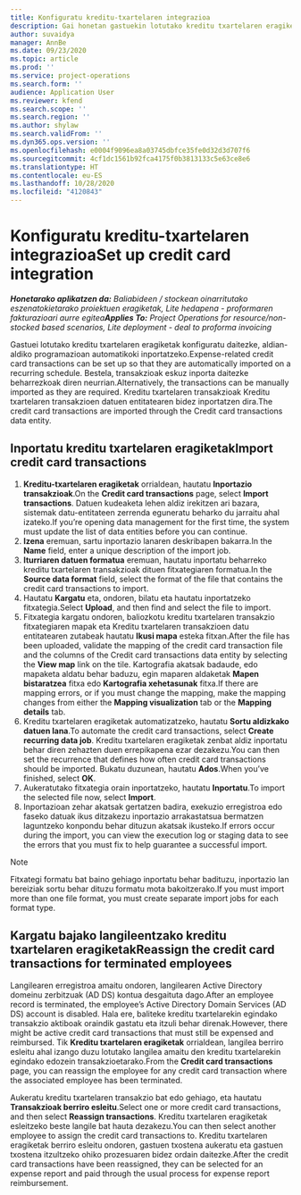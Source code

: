 ```yaml
---
title: Konfiguratu kreditu-txartelaren integrazioa
description: Gai honetan gastuekin lotutako kreditu txartelaren eragiketak nola inportatu eta nola mantendu azaltzen da.
author: suvaidya
manager: AnnBe
ms.date: 09/23/2020
ms.topic: article
ms.prod: ''
ms.service: project-operations
ms.search.form: ''
audience: Application User
ms.reviewer: kfend
ms.search.scope: ''
ms.search.region: ''
ms.author: shylaw
ms.search.validFrom: ''
ms.dyn365.ops.version: ''
ms.openlocfilehash: e0004f9096ea8a03745dbfce35fe0d32d3d707f6
ms.sourcegitcommit: 4cf1dc1561b92fca4175f0b3813133c5e63ce8e6
ms.translationtype: HT
ms.contentlocale: eu-ES
ms.lasthandoff: 10/28/2020
ms.locfileid: "4120843"
---
```

# <a name="set-up-credit-card-integration"></a><span data-ttu-id="48b13-103">Konfiguratu kreditu-txartelaren integrazioa</span><span class="sxs-lookup"><span data-stu-id="48b13-103">Set up credit card integration</span></span>

<span data-ttu-id="48b13-104">_**Honetarako aplikatzen da:** Baliabideen / stockean oinarritutako eszenatokietarako proiektuen eragiketak, Lite hedapena - proformaren fakturazioari aurre egitea_</span><span class="sxs-lookup"><span data-stu-id="48b13-104">_**Applies To:** Project Operations for resource/non-stocked based scenarios, Lite deployment - deal to proforma invoicing_</span></span>

<span data-ttu-id="48b13-105">Gastuei lotutako kreditu txartelaren eragiketak konfiguratu daitezke, aldian-aldiko programazioan automatikoki inportatzeko.</span><span class="sxs-lookup"><span data-stu-id="48b13-105">Expense-related credit card transactions can be set up so that they are automatically imported on a recurring schedule.</span></span> <span data-ttu-id="48b13-106">Bestela, transakzioak eskuz inporta daitezke beharrezkoak diren neurrian.</span><span class="sxs-lookup"><span data-stu-id="48b13-106">Alternatively, the transactions can be manually imported as they are required.</span></span> <span data-ttu-id="48b13-107">Kreditu txartelaren transakzioak Kreditu txartelaren transakzioen datuen entitatearen bidez inportatzen dira.</span><span class="sxs-lookup"><span data-stu-id="48b13-107">The credit card transactions are imported through the Credit card transactions data entity.</span></span>

## <a name="import-credit-card-transactions"></a><span data-ttu-id="48b13-108">Inportatu kreditu txartelaren eragiketak</span><span class="sxs-lookup"><span data-stu-id="48b13-108">Import credit card transactions</span></span>

1. <span data-ttu-id="48b13-109">**Kreditu-txartelaren eragiketak** orrialdean, hautatu **Inportazio transakzioak**.</span><span class="sxs-lookup"><span data-stu-id="48b13-109">On the **Credit card transactions** page, select **Import transactions**.</span></span> <span data-ttu-id="48b13-110">Datuen kudeaketa lehen aldiz irekitzen ari bazara, sistemak datu-entitateen zerrenda eguneratu beharko du jarraitu ahal izateko.</span><span class="sxs-lookup"><span data-stu-id="48b13-110">If you’re opening data management for the first time, the system must update the list of data entities before you can continue.</span></span>
2. <span data-ttu-id="48b13-111">**Izena** eremuan, sartu inportazio lanaren deskribapen bakarra.</span><span class="sxs-lookup"><span data-stu-id="48b13-111">In the **Name** field, enter a unique description of the import job.</span></span>
3. <span data-ttu-id="48b13-112">**Iturriaren datuen formatua** eremuan, hautatu inportatu beharreko kreditu txartelaren transakzioak dituen fitxategiaren formatua.</span><span class="sxs-lookup"><span data-stu-id="48b13-112">In the **Source data format** field, select the format of the file that contains the credit card transactions to import.</span></span>
4. <span data-ttu-id="48b13-113">Hautatu **Kargatu** eta, ondoren, bilatu eta hautatu inportatzeko fitxategia.</span><span class="sxs-lookup"><span data-stu-id="48b13-113">Select **Upload**, and then find and select the file to import.</span></span>
5. <span data-ttu-id="48b13-114">Fitxategia kargatu ondoren, baliozkotu kreditu txartelaren transakzio fitxategiaren mapak eta Kreditu txartelaren transakzioen datu entitatearen zutabeak hautatu **Ikusi mapa** esteka fitxan.</span><span class="sxs-lookup"><span data-stu-id="48b13-114">After the file has been uploaded, validate the mapping of the credit card transaction file and the columns of the Credit card transactions data entity by selecting the **View map** link on the tile.</span></span> <span data-ttu-id="48b13-115">Kartografia akatsak badaude, edo mapaketa aldatu behar baduzu, egin maparen aldaketak **Mapen bistaratzea** fitxa edo **Kartografia xehetasunak** fitxa.</span><span class="sxs-lookup"><span data-stu-id="48b13-115">If there are mapping errors, or if you must change the mapping, make the mapping changes from either the **Mapping visualization** tab or the **Mapping details** tab.</span></span>
6. <span data-ttu-id="48b13-116">Kreditu txartelaren eragiketak automatizatzeko, hautatu **Sortu aldizkako datuen lana**.</span><span class="sxs-lookup"><span data-stu-id="48b13-116">To automate the credit card transactions, select **Create recurring data job**.</span></span> <span data-ttu-id="48b13-117">Kreditu txartelaren eragiketak zenbat aldiz inportatu behar diren zehazten duen errepikapena ezar dezakezu.</span><span class="sxs-lookup"><span data-stu-id="48b13-117">You can then set the recurrence that defines how often credit card transactions should be imported.</span></span> <span data-ttu-id="48b13-118">Bukatu duzunean, hautatu **Ados**.</span><span class="sxs-lookup"><span data-stu-id="48b13-118">When you’ve finished, select **OK**.</span></span>
7. <span data-ttu-id="48b13-119">Aukeratutako fitxategia orain inportatzeko, hautatu **Inportatu**.</span><span class="sxs-lookup"><span data-stu-id="48b13-119">To import the selected file now, select **Import**.</span></span>
8. <span data-ttu-id="48b13-120">Inportazioan zehar akatsak gertatzen badira, exekuzio erregistroa edo faseko datuak ikus ditzakezu inportazio arrakastatsua bermatzen laguntzeko konpondu behar dituzun akatsak ikusteko.</span><span class="sxs-lookup"><span data-stu-id="48b13-120">If errors occur during the import, you can view the execution log or staging data to see the errors that you must fix to help guarantee a successful import.</span></span>

> [!NOTE]
> <span data-ttu-id="48b13-121">Fitxategi formatu bat baino gehiago inportatu behar badituzu, inportazio lan bereiziak sortu behar dituzu formatu mota bakoitzerako.</span><span class="sxs-lookup"><span data-stu-id="48b13-121">If you must import more than one file format, you must create separate import jobs for each format type.</span></span>

## <a name="reassign-the-credit-card-transactions-for-terminated-employees"></a><span data-ttu-id="48b13-122">Kargatu bajako langileentzako kreditu txartelaren eragiketak</span><span class="sxs-lookup"><span data-stu-id="48b13-122">Reassign the credit card transactions for terminated employees</span></span>

<span data-ttu-id="48b13-123">Langilearen erregistroa amaitu ondoren, langilearen Active Directory domeinu zerbitzuak (AD DS) kontua desgaituta dago.</span><span class="sxs-lookup"><span data-stu-id="48b13-123">After an employee record is terminated, the employee’s Active Directory Domain Services (AD DS) account is disabled.</span></span> <span data-ttu-id="48b13-124">Hala ere, baliteke kreditu txartelarekin egindako transakzio aktiboak oraindik gastatu eta itzuli behar direnak.</span><span class="sxs-lookup"><span data-stu-id="48b13-124">However, there might be active credit card transactions that must still be expensed and reimbursed.</span></span> <span data-ttu-id="48b13-125">Tik **Kreditu txartelaren eragiketak** orrialdean, langilea berriro esleitu ahal izango duzu lotutako langilea amaitu den kreditu txartelarekin egindako edozein transakzioetarako.</span><span class="sxs-lookup"><span data-stu-id="48b13-125">From the **Credit card transactions** page, you can reassign the employee for any credit card transaction where the associated employee has been terminated.</span></span>

<span data-ttu-id="48b13-126">Aukeratu kreditu txartelaren transakzio bat edo gehiago, eta hautatu **Transakzioak berriro esleitu**.</span><span class="sxs-lookup"><span data-stu-id="48b13-126">Select one or more credit card transactions, and then select **Reassign transactions**.</span></span> <span data-ttu-id="48b13-127">Kreditu txartelaren eragiketak esleitzeko beste langile bat hauta dezakezu.</span><span class="sxs-lookup"><span data-stu-id="48b13-127">You can then select another employee to assign the credit card transactions to.</span></span> <span data-ttu-id="48b13-128">Kreditu txartelaren eragiketak berriro esleitu ondoren, gastuen txostena aukeratu eta gastuen txostena itzultzeko ohiko prozesuaren bidez ordain daitezke.</span><span class="sxs-lookup"><span data-stu-id="48b13-128">After the credit card transactions have been reassigned, they can be selected for an expense report and paid through the usual process for expense report reimbursement.</span></span>
